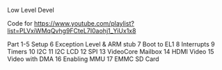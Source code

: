 Low Level Devel

Code for https://www.youtube.com/playlist?list=PLVxiWMqQvhg9FCteL7I0aohj1_YiUx1x8

Part
1-5		Setup
6		Exception Level & ARM stub
7		Boot to EL1
8		Interrupts
9		Timers
10		I2C
11		I2C LCD
12		SPI
13		VideoCore Mailbox
14		HDMI Video
15		Video with DMA
16		Enabling MMU
17		EMMC SD Card